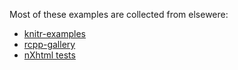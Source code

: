 
Most of these examples are collected from elsewere:

  * [knitr-examples](https://github.com/yihui/knitr-examples)
  * [rcpp-gallery](https://github.com/jjallaire/rcpp-gallery)
  * [nXhtml tests](http://bazaar.launchpad.net/~nxhtml/nxhtml/main/files/835/tests)
  
  
  
